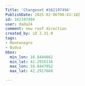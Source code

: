 ```yaml
---
Title: 'Changeset #162197494'
PublishDate: 2025-02-06T08:43:18Z
id: 162197494
user: dada24
comment: new roof direction
created_by: iD 2.31.0
tags:
- Montenegro
- Budva
bbox:
  min_lon: 18.8444662
  min_lat: 42.2916116
  max_lon: 18.8447052
  max_lat: 42.2917668

---
```

